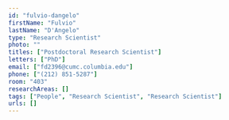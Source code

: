 ```yaml
---
id: "fulvio-dangelo"
firstName: "Fulvio"
lastName: "D'Angelo"
type: "Research Scientist"
photo: ""
titles: ["Postdoctoral Research Scientist"]
letters: ["PhD"]
email: ["fd2396@cumc.columbia.edu"]
phone: ["(212) 851-5287"]
room: "403"
researchAreas: []
tags: ["People", "Research Scientist", "Research Scientist"]
urls: []
---
```

